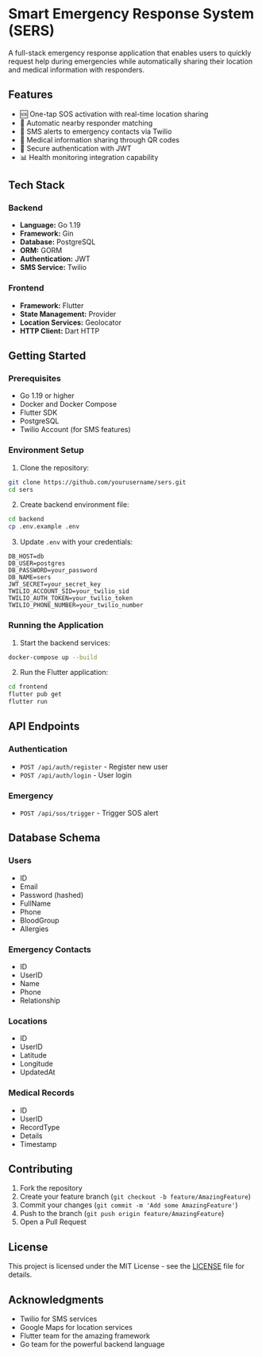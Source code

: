 # Smart Emergency Response System (SERS)

A full-stack emergency response application that enables users to quickly request help during emergencies while automatically sharing their location and medical information with responders.

## Features

- 🆘 One-tap SOS activation with real-time location sharing
- 📍 Automatic nearby responder matching
- 📱 SMS alerts to emergency contacts via Twilio
- 🏥 Medical information sharing through QR codes
- 🔐 Secure authentication with JWT
- 📊 Health monitoring integration capability

## Tech Stack

### Backend

- **Language:** Go 1.19
- **Framework:** Gin
- **Database:** PostgreSQL
- **ORM:** GORM
- **Authentication:** JWT
- **SMS Service:** Twilio

### Frontend

- **Framework:** Flutter
- **State Management:** Provider
- **Location Services:** Geolocator
- **HTTP Client:** Dart HTTP

## Getting Started

### Prerequisites

- Go 1.19 or higher
- Docker and Docker Compose
- Flutter SDK
- PostgreSQL
- Twilio Account (for SMS features)

### Environment Setup

1. Clone the repository:

```bash
git clone https://github.com/yourusername/sers.git
cd sers
```

2. Create backend environment file:

```bash
cd backend
cp .env.example .env
```

3. Update `.env` with your credentials:

```env
DB_HOST=db
DB_USER=postgres
DB_PASSWORD=your_password
DB_NAME=sers
JWT_SECRET=your_secret_key
TWILIO_ACCOUNT_SID=your_twilio_sid
TWILIO_AUTH_TOKEN=your_twilio_token
TWILIO_PHONE_NUMBER=your_twilio_number
```

### Running the Application

1. Start the backend services:

```bash
docker-compose up --build
```

2. Run the Flutter application:

```bash
cd frontend
flutter pub get
flutter run
```

## API Endpoints

### Authentication

- `POST /api/auth/register` - Register new user
- `POST /api/auth/login` - User login

### Emergency

- `POST /api/sos/trigger` - Trigger SOS alert

## Database Schema

### Users

- ID
- Email
- Password (hashed)
- FullName
- Phone
- BloodGroup
- Allergies

### Emergency Contacts

- ID
- UserID
- Name
- Phone
- Relationship

### Locations

- ID
- UserID
- Latitude
- Longitude
- UpdatedAt

### Medical Records

- ID
- UserID
- RecordType
- Details
- Timestamp

## Contributing

1. Fork the repository
2. Create your feature branch (`git checkout -b feature/AmazingFeature`)
3. Commit your changes (`git commit -m 'Add some AmazingFeature'`)
4. Push to the branch (`git push origin feature/AmazingFeature`)
5. Open a Pull Request

## License

This project is licensed under the MIT License - see the [LICENSE](LICENSE) file for details.

## Acknowledgments

- Twilio for SMS services
- Google Maps for location services
- Flutter team for the amazing framework
- Go team for the powerful backend language
